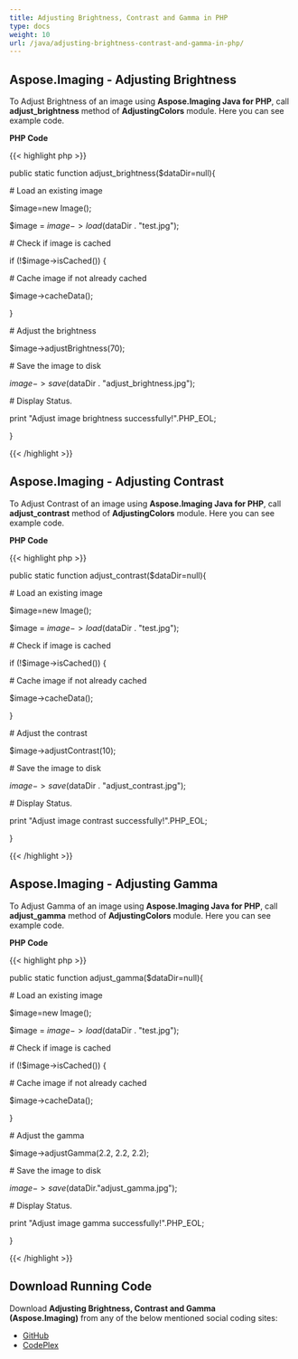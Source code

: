 ```yaml
---
title: Adjusting Brightness, Contrast and Gamma in PHP
type: docs
weight: 10
url: /java/adjusting-brightness-contrast-and-gamma-in-php/
---
```


## **Aspose.Imaging - Adjusting Brightness**
To Adjust Brightness of an image using **Aspose.Imaging Java for PHP**, call **adjust_brightness** method of **AdjustingColors** module. Here you can see example code.

**PHP Code**

{{< highlight php >}}

 public static function adjust_brightness($dataDir=null){

\# Load an existing image

$image=new Image();

$image = $image->load($dataDir . "test.jpg");

\# Check if image is cached

if (!$image->isCached()) {

\# Cache image if not already cached

$image->cacheData();

}

\# Adjust the brightness

$image->adjustBrightness(70);

\# Save the image to disk

$image->save($dataDir . "adjust_brightness.jpg");

\# Display Status.

print "Adjust image brightness successfully!".PHP_EOL;

}

{{< /highlight >}}
## **Aspose.Imaging - Adjusting Contrast**
To Adjust Contrast of an image using **Aspose.Imaging Java for PHP**, call **adjust_contrast** method of **AdjustingColors** module. Here you can see example code.

**PHP Code**

{{< highlight php >}}

 public static function adjust_contrast($dataDir=null){

\# Load an existing image

$image=new Image();

$image = $image->load($dataDir . "test.jpg");

\# Check if image is cached

if (!$image->isCached()) {

\# Cache image if not already cached

$image->cacheData();

}

\# Adjust the contrast

$image->adjustContrast(10);

\# Save the image to disk

$image->save($dataDir . "adjust_contrast.jpg");

\# Display Status.

print "Adjust image contrast successfully!".PHP_EOL;

}

{{< /highlight >}}
## **Aspose.Imaging - Adjusting Gamma**
To Adjust Gamma of an image using **Aspose.Imaging Java for PHP**, call **adjust_gamma** method of **AdjustingColors** module. Here you can see example code.

**PHP Code**

{{< highlight php >}}

 public static function adjust_gamma($dataDir=null){

\# Load an existing image

$image=new Image();

$image = $image->load($dataDir . "test.jpg");

\# Check if image is cached

if (!$image->isCached()) {

\# Cache image if not already cached

$image->cacheData();

}

\# Adjust the gamma

$image->adjustGamma(2.2, 2.2, 2.2);

\# Save the image to disk

$image->save($dataDir."adjust_gamma.jpg");

\# Display Status.

print "Adjust image gamma successfully!".PHP_EOL;

}

{{< /highlight >}}
## **Download Running Code**
Download **Adjusting Brightness, Contrast and Gamma (Aspose.Imaging)** from any of the below mentioned social coding sites:

- [GitHub](https://github.com/aspose-imaging/Aspose.Imaging-for-Java/blob/master/Plugins/Aspose_Imaging_Java_for_PHP/src/aspose/imaging/ManagingRasterFormats/AdjustingColors.php)
- [CodePlex](https://archive.codeplex.com/?p=asposeimagingjavaphp#src/aspose/imaging/ManagingRasterFormats/AdjustingColors.php)
